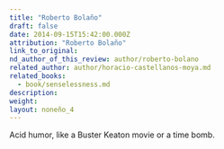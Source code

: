 ```yaml
---
title: "Roberto Bolaño"
draft: false
date: 2014-09-15T15:42:00.000Z
attribution: "Roberto Bolaño"
link_to_original:
nd_author_of_this_review: author/roberto-bolano
related_author: author/horacio-castellanos-moya.md
related_books:
  - book/senselessness.md
description:
weight:
layout: noneño_4
---
```

Acid humor, like a Buster Keaton movie or a time bomb.

